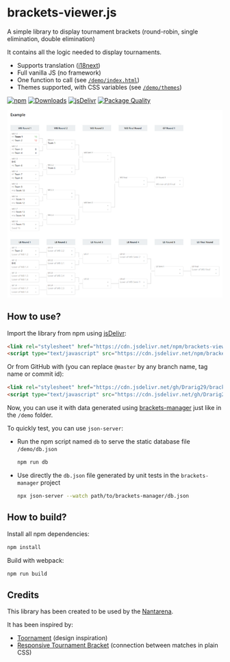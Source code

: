 # brackets-viewer.js

A simple library to display tournament brackets (round-robin, single elimination, double elimination)

It contains all the logic needed to display tournaments.

- Supports translation ([i18next](https://www.i18next.com/))
- Full vanilla JS (no framework)
- One function to call (see [`/demo/index.html`](demo/index.html))
- Themes supported, with CSS variables (see [`/demo/themes`](/demo/themes))

[![npm](https://img.shields.io/npm/v/brackets-viewer.svg)](https://www.npmjs.com/package/brackets-viewer)
[![Downloads](https://img.shields.io/npm/dt/brackets-viewer.svg)](https://www.npmjs.com/package/brackets-viewer)
[![jsDelivr](https://data.jsdelivr.com/v1/package/npm/brackets-viewer/badge?style=rounded)](https://www.jsdelivr.com/package/npm/brackets-viewer)
[![Package Quality](https://packagequality.com/shield/brackets-viewer.svg)](https://packagequality.com/#?package=brackets-viewer)

![Screenshot](screenshot.png)

## How to use?

Import the library from npm using [jsDelivr](https://www.jsdelivr.com/):

```html
<link rel="stylesheet" href="https://cdn.jsdelivr.net/npm/brackets-viewer/dist/brackets-viewer.min.css" />
<script type="text/javascript" src="https://cdn.jsdelivr.net/npm/brackets-viewer/dist/brackets-viewer.min.js"></script>
```

Or from GitHub with (you can replace `@master` by any branch name, tag name or commit id):

```html
<link rel="stylesheet" href="https://cdn.jsdelivr.net/gh/Drarig29/brackets-viewer.js@master/dist/brackets-viewer.min.css" />
<script type="text/javascript" src="https://cdn.jsdelivr.net/gh/Drarig29/brackets-viewer.js@master/dist/brackets-viewer.min.js"></script>
```

Now, you can use it with data generated using [brackets-manager](https://github.com/Drarig29/brackets-manager.js) just like in the `/demo` folder.

To quickly test, you can use `json-server`:

- Run the npm script named `db` to serve the static database file `/demo/db.json`

  ```bash
  npm run db
  ```

- Use directly the `db.json` file generated by unit tests in the `brackets-manager` project

  ```bash
  npx json-server --watch path/to/brackets-manager/db.json
  ```

## How to build?

Install all npm dependencies:

```bash
npm install
```

Build with webpack:

```bash
npm run build
```

## Credits

This library has been created to be used by the [Nantarena](https://nantarena.net/).

It has been inspired by:

- [Toornament](https://www.toornament.com/en_US/) (design inspiration)
- [Responsive Tournament Bracket](https://codepen.io/jimmyhayek/full/yJkdEB) (connection between matches in plain CSS)
